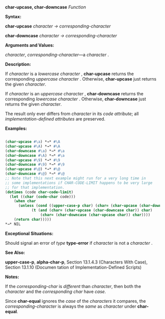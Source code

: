 **char-upcase, char-downcase** *Function* 



**Syntax:** 



**char-upcase** *character → corresponding-character* 



**char-downcase** *character → corresponding-character* 



**Arguments and Values:** 



*character*, *corresponding-character*—a *character* . 



**Description:** 



If *character* is a *lowercase character* , **char-upcase** returns the corresponding *uppercase character* . Otherwise, **char-upcase** just returns the given *character*. 



If *character* is an *uppercase character* , **char-downcase** returns the corresponding *lowercase character* . Otherwise, **char-downcase** just returns the given *character*. 



The result only ever differs from *character* in its *code attribute*; all *implementation-defined attributes* are preserved. 



**Examples:**
```lisp

(char-upcase #\a) *→* #\A 
(char-upcase #\A) *→* #\A 
(char-downcase #\a) *→* #\a 
(char-downcase #\A) *→* #\a 
(char-upcase #\9) *→* #\9 
(char-downcase #\9) *→* #\9 
(char-upcase #\@) *→* #\@ 
(char-downcase #\@) *→* #\@ 
;; Note that this next example might run for a very long time in 
;; some implementations if CHAR-CODE-LIMIT happens to be very large 
;; for that implementation. 
(dotimes (code char-code-limit) 
  (let ((char (code-char code))) 
    (when char 
      (unless (cond ((upper-case-p char) (char= (char-upcase (char-downcase char)) char)) ((lower-case-p char) (char= (char-downcase (char-upcase char)) char)) 
		    (t (and (char= (char-upcase (char-downcase char)) char) 
			    (char= (char-downcase (char-upcase char)) char)))) 
	(return char))))) 
*→* NIL 

```
**Exceptional Situations:** 



Should signal an error of *type* **type-error** if *character* is not a *character* . 







 



 



**See Also:** 



**upper-case-p**, **alpha-char-p**, Section 13.1.4.3 (Characters With Case), Section 13.1.10 (Documen tation of Implementation-Defined Scripts) 



**Notes:** 



If the *corresponding-char* is *different* than *character*, then both the *character* and the *corresponding char* have *case*. 



Since **char-equal** ignores the *case* of the *characters* it compares, the *corresponding-character* is always the *same* as *character* under **char-equal**. 



